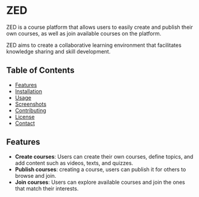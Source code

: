 # ZED

ZED is a course platform that allows users to easily create and publish their own courses, as well as join available courses on the platform. 

ZED aims to create a collaborative learning environment that facilitates knowledge sharing and skill development.

## Table of Contents
- [Features](#features)
- [Installation](#installation)
- [Usage](#usage)
- [Screenshots](#screenshots)
- [Contributing](#contributing)
- [License](#license)
- [Contact](#contact)

## Features
- **Create courses**: Users can create their own courses, define topics, and add content such as videos, texts, and quizzes.
- **Publish courses**: creating a course, users can publish it for others to browse and join.
- **Join courses**: Users can explore available courses and join the ones that match their interests.
